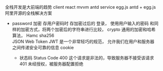 全栈开发是大前端的趋势
client  react mvvm    antd
service egg.js 
antd + egg.js   阿里开源的全栈解决方案

- password 加密
  存用户密码时 存加密过后的
  登录， 使用用户输入的密码 和同样的加密方式，将两个加密后的字符串进行比较，
  crypto 通用的加密和哈希算法， Hamc  sha256  
  JSON Web Token JWT 是一个非常轻巧的规范， 允许我们在用户和服务器之间传递安全可靠的信息
  cookie

  - 状态码 Status Code
    400  这个请求是非法的，导致服务器不接受该请求
    401  未经授权，被服务器配置拒绝